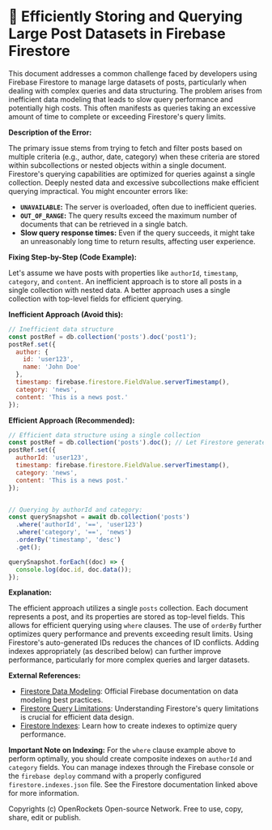 # 🐞 Efficiently Storing and Querying Large Post Datasets in Firebase Firestore


This document addresses a common challenge faced by developers using Firebase Firestore to manage large datasets of posts, particularly when dealing with complex queries and data structuring. The problem arises from inefficient data modeling that leads to slow query performance and potentially high costs.  This often manifests as queries taking an excessive amount of time to complete or exceeding Firestore's query limits.

**Description of the Error:**

The primary issue stems from trying to fetch and filter posts based on multiple criteria (e.g., author, date, category) when these criteria are stored within subcollections or nested objects within a single document.  Firestore's querying capabilities are optimized for queries against a single collection.  Deeply nested data and excessive subcollections make efficient querying impractical.  You might encounter errors like:

* **`UNAVAILABLE`:**  The server is overloaded, often due to inefficient queries.
* **`OUT_OF_RANGE`:** The query results exceed the maximum number of documents that can be retrieved in a single batch.
* **Slow query response times:** Even if the query succeeds, it might take an unreasonably long time to return results, affecting user experience.

**Fixing Step-by-Step (Code Example):**

Let's assume we have posts with properties like `authorId`, `timestamp`, `category`, and `content`.  An inefficient approach is to store all posts in a single collection with nested data. A better approach uses a single collection with top-level fields for efficient querying.


**Inefficient Approach (Avoid this):**

```javascript
// Inefficient data structure
const postRef = db.collection('posts').doc('post1');
postRef.set({
  author: {
    id: 'user123',
    name: 'John Doe'
  },
  timestamp: firebase.firestore.FieldValue.serverTimestamp(),
  category: 'news',
  content: 'This is a news post.'
});
```

**Efficient Approach (Recommended):**

```javascript
// Efficient data structure using a single collection
const postRef = db.collection('posts').doc(); // Let Firestore generate the ID
postRef.set({
  authorId: 'user123',
  timestamp: firebase.firestore.FieldValue.serverTimestamp(),
  category: 'news',
  content: 'This is a news post.'
});


// Querying by authorId and category:
const querySnapshot = await db.collection('posts')
  .where('authorId', '==', 'user123')
  .where('category', '==', 'news')
  .orderBy('timestamp', 'desc')
  .get();

querySnapshot.forEach((doc) => {
  console.log(doc.id, doc.data());
});
```

**Explanation:**

The efficient approach utilizes a single `posts` collection.  Each document represents a post, and its properties are stored as top-level fields. This allows for efficient querying using `where` clauses.  The use of `orderBy` further optimizes query performance and prevents exceeding result limits.  Using Firestore's auto-generated IDs reduces the chances of ID conflicts.  Adding indexes appropriately (as described below) can further improve performance, particularly for more complex queries and larger datasets.


**External References:**

* [Firestore Data Modeling](https://firebase.google.com/docs/firestore/modeling-data):  Official Firebase documentation on data modeling best practices.
* [Firestore Query Limitations](https://firebase.google.com/docs/firestore/query-data/queries#limitations): Understanding Firestore's query limitations is crucial for efficient data design.
* [Firestore Indexes](https://firebase.google.com/docs/firestore/query-data/indexes):  Learn how to create indexes to optimize query performance.


**Important Note on Indexing:**  For the `where` clause example above to perform optimally, you should create composite indexes on `authorId` and `category` fields.  You can manage indexes through the Firebase console or the `firebase deploy` command with a properly configured `firestore.indexes.json` file.  See the Firestore documentation linked above for more information.


Copyrights (c) OpenRockets Open-source Network. Free to use, copy, share, edit or publish.

